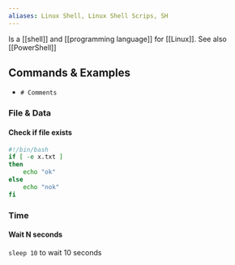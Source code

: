 ```yaml
---
aliases: Linux Shell, Linux Shell Scrips, SH
---
```

Is a [[shell]] and [[programming language]] for [[Linux]].
See also [[PowerShell]]
## Commands & Examples
- `# Comments` 
### File & Data
#### Check if file exists
```sh
#!/bin/bash
if [ -e x.txt ]
then
    echo "ok"
else
    echo "nok"
fi

```
### Time
#### Wait N seconds
`sleep 10` to wait 10 seconds
